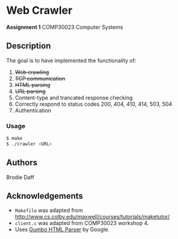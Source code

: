 # Web Crawler
**Assignment 1** COMP30023 Computer Systems

## Description
The goal is to have implemented the functionality of:
1. ~~Web crawling~~
2. ~~TCP communication~~
3. ~~HTML parsing~~
4. ~~URL parsing~~
5. Content-type and trancated response checking
6. Correctly respond to status codes 200, 404, 410, 414, 503, 504
7. Authentication

### Usage
```bash
$ make
$ ./crawler <URL>
```

## Authors
Brodie Daff

## Acknowledgements
* `Makefile` was adapted from http://www.cs.colby.edu/maxwell/courses/tutorials/maketutor/
* `client.c` was adapted from COMP30023 workshop 4.
* Uses [Gumbo HTML Parser](http://github.com/google/gumbo-parser) by Google.
